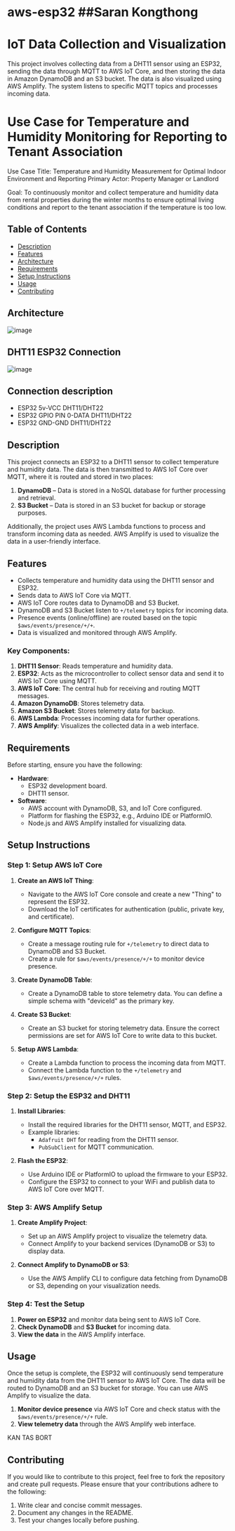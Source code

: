 # aws-esp32 ##Saran Kongthong


# IoT Data Collection and Visualization

This project involves collecting data from a DHT11 sensor using an ESP32, sending the data through MQTT to AWS IoT Core, and then storing the data in Amazon DynamoDB and an S3 bucket. The data is also visualized using AWS Amplify. The system listens to specific MQTT topics and processes incoming data.

# Use Case for Temperature and Humidity Monitoring for Reporting to Tenant Association
Use Case Title: Temperature and Humidity Measurement for Optimal Indoor Environment and Reporting
Primary Actor: Property Manager or Landlord

Goal: To continuously monitor and collect temperature and humidity data from rental properties during the winter months to ensure optimal living conditions and report to the tenant association if the temperature is too low.

## Table of Contents

- [Description](#description)
- [Features](#features)
- [Architecture](#architecture)
- [Requirements](#requirements)
- [Setup Instructions](#setup-instructions)
- [Usage](#usage)
- [Contributing](#contributing)



## Architecture




![image](https://github.com/user-attachments/assets/29fe4e40-8d88-4a06-9111-e4e1b37a70af)



## DHT11 ESP32 Connection


![image](https://github.com/user-attachments/assets/10fe7c40-57bd-4a20-9fad-4b8345b25c42)

## Connection description
- ESP32 5v-VCC DHT11/DHT22 
- ESP32 GPIO PIN 0-DATA DHT11/DHT22
- ESP32 GND-GND DHT11/DHT22




## Description

This project connects an ESP32 to a DHT11 sensor to collect temperature and humidity data. The data is then transmitted to AWS IoT Core over MQTT, where it is routed and stored in two places:
1. **DynamoDB** – Data is stored in a NoSQL database for further processing and retrieval.
2. **S3 Bucket** – Data is stored in an S3 bucket for backup or storage purposes.
   
Additionally, the project uses AWS Lambda functions to process and transform incoming data as needed. AWS Amplify is used to visualize the data in a user-friendly interface.

## Features

- Collects temperature and humidity data using the DHT11 sensor and ESP32.
- Sends data to AWS IoT Core via MQTT.
- AWS IoT Core routes data to DynamoDB and S3 Bucket.
- DynamoDB and S3 Bucket listen to `+/telemetry` topics for incoming data.
- Presence events (online/offline) are routed based on the topic `$aws/events/presence/+/+`.
- Data is visualized and monitored through AWS Amplify.


### Key Components:
1. **DHT11 Sensor**: Reads temperature and humidity data.
2. **ESP32**: Acts as the microcontroller to collect sensor data and send it to AWS IoT Core using MQTT.
3. **AWS IoT Core**: The central hub for receiving and routing MQTT messages.
4. **Amazon DynamoDB**: Stores telemetry data.
5. **Amazon S3 Bucket**: Stores telemetry data for backup.
6. **AWS Lambda**: Processes incoming data for further operations.
7. **AWS Amplify**: Visualizes the collected data in a web interface.

## Requirements

Before starting, ensure you have the following:

- **Hardware**:
  - ESP32 development board.
  - DHT11 sensor.
- **Software**:
  - AWS account with DynamoDB, S3, and IoT Core configured.
  - Platform for flashing the ESP32, e.g., Arduino IDE or PlatformIO.
  - Node.js and AWS Amplify installed for visualizing data.

## Setup Instructions

### Step 1: Setup AWS IoT Core

1. **Create an AWS IoT Thing**:
   - Navigate to the AWS IoT Core console and create a new "Thing" to represent the ESP32.
   - Download the IoT certificates for authentication (public, private key, and certificate).

2. **Configure MQTT Topics**:
   - Create a message routing rule for `+/telemetry` to direct data to DynamoDB and S3 Bucket.
   - Create a rule for `$aws/events/presence/+/+` to monitor device presence.

3. **Create DynamoDB Table**:
   - Create a DynamoDB table to store telemetry data. You can define a simple schema with "deviceId" as the primary key.

4. **Create S3 Bucket**:
   - Create an S3 bucket for storing telemetry data. Ensure the correct permissions are set for AWS IoT Core to write data to this bucket.

5. **Setup AWS Lambda**:
   - Create a Lambda function to process the incoming data from MQTT.
   - Connect the Lambda function to the `+/telemetry` and `$aws/events/presence/+/+` rules.

### Step 2: Setup the ESP32 and DHT11

1. **Install Libraries**:
   - Install the required libraries for the DHT11 sensor, MQTT, and ESP32.
   - Example libraries:
     - `Adafruit DHT` for reading from the DHT11 sensor.
     - `PubSubClient` for MQTT communication.

2. **Flash the ESP32**:
   - Use Arduino IDE or PlatformIO to upload the firmware to your ESP32.
   - Configure the ESP32 to connect to your WiFi and publish data to AWS IoT Core over MQTT.

### Step 3: AWS Amplify Setup

1. **Create Amplify Project**:
   - Set up an AWS Amplify project to visualize the telemetry data.
   - Connect Amplify to your backend services (DynamoDB or S3) to display data.

2. **Connect Amplify to DynamoDB or S3**:
   - Use the AWS Amplify CLI to configure data fetching from DynamoDB or S3, depending on your visualization needs.

### Step 4: Test the Setup

1. **Power on ESP32** and monitor data being sent to AWS IoT Core.
2. **Check DynamoDB** and **S3 Bucket** for incoming data.
3. **View the data** in the AWS Amplify interface.

## Usage

Once the setup is complete, the ESP32 will continuously send temperature and humidity data from the DHT11 sensor to AWS IoT Core. The data will be routed to DynamoDB and an S3 bucket for storage. You can use AWS Amplify to visualize the data.

1. **Monitor device presence** via AWS IoT Core and check status with the `$aws/events/presence/+/+` rule.
2. **View telemetry data** through the AWS Amplify web interface.

KAN TAS BORT
## Contributing

If you would like to contribute to this project, feel free to fork the repository and create pull requests. Please ensure that your contributions adhere to the following:

1. Write clear and concise commit messages.
2. Document any changes in the README.
3. Test your changes locally before pushing.



